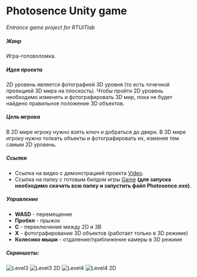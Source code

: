 # Photosence Unity game
*Entrance game project for RTUITlab*

##### Жанр
Игра-головоломка.

##### Идея проекта
2D уровень является фотографией 3D уровня (то есть точечной проекцией 3D мира на плоскость). Чтобы пройти 2D уровень необходимо изменять и фотографировать 3D мир, пока не будет найдено правильное положение 3D объектов.

##### Цель мгрока
В 2D мире игроку нужно взять ключ и добраться до двери. В 3D мире игроку нужно толкать объекты и фотографировать их, изменяя тем самым 2D уровень.

##### Ссылки
- Ссылка на видео с демонстрацией проекта [Video](https://www.youtube.com/watch?v=togSPPPbXIc).
- Ссылка на папку с готовым билдом игры [Game](https://github.com/Yudjerick/Photosence-Unity-game-/tree/main/BUILTS) **(для запуска необходимо скачать всю папку и запустить файл Photosence.exe)**.

##### Управление
- **WASD** - перемещение
- **Пробел** - прыжок
- **C** - переключение между 2D и 3В
- **X** - фотографирование 3D объектов (работает только в 3D режиме)
- **Колесико мыши** - отдаление/приближение камеры в 3D режиме

##### Скриншоты:
![Level3](https://user-images.githubusercontent.com/91619830/158809126-d6436625-589d-4c46-a7e8-5a94b3b6787b.PNG)
![Level3 2D](https://user-images.githubusercontent.com/91619830/158809220-d0cdf9ae-2dfe-48d0-b98a-32e04ba950dc.PNG)
![Level4](https://user-images.githubusercontent.com/91619830/158809251-ff02ef5f-2823-4484-ac74-ab5f2858d936.PNG)
![Level4 2D](https://user-images.githubusercontent.com/91619830/158809279-0c29408c-53e1-4684-bef0-523f1dd03a7d.PNG)

